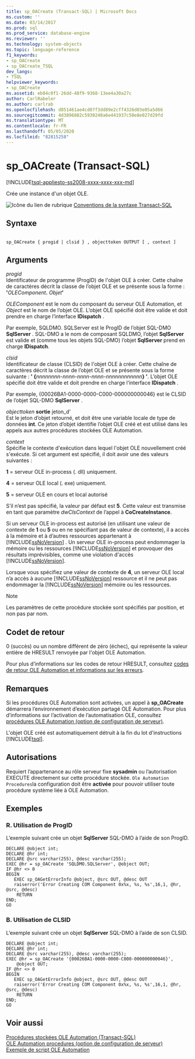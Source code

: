 ```yaml
---
title: sp_OACreate (Transact-SQL) | Microsoft Docs
ms.custom: ''
ms.date: 03/14/2017
ms.prod: sql
ms.prod_service: database-engine
ms.reviewer: ''
ms.technology: system-objects
ms.topic: language-reference
f1_keywords:
- sp_OACreate
- sp_OACreate_TSQL
dev_langs:
- TSQL
helpviewer_keywords:
- sp_OACreate
ms.assetid: eb84c0f1-26dd-48f9-9368-13ee4a30a27c
author: CarlRabeler
ms.author: carlrab
ms.openlocfilehash: d851461ae4cd07f3dd89e2cff4326d03e05a5d66
ms.sourcegitcommit: 4d3896882c5930248a6e441937c50e8e027d29fd
ms.translationtype: MT
ms.contentlocale: fr-FR
ms.lasthandoff: 05/05/2020
ms.locfileid: "82815258"
---
```

# <a name="sp_oacreate-transact-sql"></a>sp_OACreate (Transact-SQL)
[!INCLUDE[tsql-appliesto-ss2008-xxxx-xxxx-xxx-md](../../includes/tsql-appliesto-ss2008-xxxx-xxxx-xxx-md.md)]

  Crée une instance d'un objet OLE.  
  
 ![Icône du lien de rubrique](../../database-engine/configure-windows/media/topic-link.gif "Icône du lien de rubrique") [Conventions de la syntaxe Transact-SQL](../../t-sql/language-elements/transact-sql-syntax-conventions-transact-sql.md)  
  
## <a name="syntax"></a>Syntaxe  
  
```  
  
sp_OACreate { progid | clsid } , objecttoken OUTPUT [ , context ]   
```  
  
## <a name="arguments"></a>Arguments  
 *progid*  
 Identificateur de programme (ProgID) de l'objet OLE à créer. Cette chaîne de caractères décrit la classe de l’objet OLE et se présente sous la forme : **'**_OLEComponent_**.** _Objet_**'**  
  
 *OLEComponent* est le nom du composant du serveur OLE Automation, et *Object* est le nom de l’objet OLE. L’objet OLE spécifié doit être valide et doit prendre en charge l’interface **IDispatch** .  
  
 Par exemple, SQLDMO. SQLServer est le ProgID de l’objet SQL-DMO **SqlServer** . SQL-DMO a le nom de composant SQLDMO, l’objet **SqlServer** est valide et (comme tous les objets SQL-DMO) l’objet **SqlServer** prend en charge **IDispatch**.  
  
 *clsid*  
 Identificateur de classe (CLSID) de l'objet OLE à créer. Cette chaîne de caractères décrit la classe de l’objet OLE et se présente sous la forme suivante : **' {**_nnnnnnnn-nnnn-nnnn-nnnn-nnnnnnnnnnnn_**} '**. L’objet OLE spécifié doit être valide et doit prendre en charge l’interface **IDispatch** .  
  
 Par exemple, {00026BA1-0000-0000-C000-000000000046} est le CLSID de l’objet SQL-DMO **SqlServer** .  
  
 _objecttoken_ **sortie** jeton_d'  
 Est le jeton d’objet retourné, et doit être une variable locale de type de données **int**. Ce jeton d’objet identifie l’objet OLE créé et est utilisé dans les appels aux autres procédures stockées OLE Automation.  
  
 *context*  
 Spécifie le contexte d'exécution dans lequel l'objet OLE nouvellement créé s'exécute. Si cet argument est spécifié, il doit avoir une des valeurs suivantes :  
  
 **1** = serveur OLE in-process (. dll) uniquement.  
  
 **4** = serveur OLE local (. exe) uniquement.  
  
 **5** = serveur OLE en cours et local autorisé  
  
 S’il n’est pas spécifié, la valeur par défaut est **5**. Cette valeur est transmise en tant que paramètre *dwClsContext* de l’appel à **CoCreateInstance**.  
  
 Si un serveur OLE in-process est autorisé (en utilisant une valeur de contexte de **1** ou **5** ou en ne spécifiant pas de valeur de contexte), il a accès à la mémoire et à d’autres ressources appartenant à [!INCLUDE[ssNoVersion](../../includes/ssnoversion-md.md)] . Un serveur OLE in-process peut endommager la mémoire ou les ressources [!INCLUDE[ssNoVersion](../../includes/ssnoversion-md.md)] et provoquer des résultats imprévisibles, comme une violation d'accès [!INCLUDE[ssNoVersion](../../includes/ssnoversion-md.md)].  
  
 Lorsque vous spécifiez une valeur de contexte de **4**, un serveur OLE local n’a accès à aucune [!INCLUDE[ssNoVersion](../../includes/ssnoversion-md.md)] ressource et il ne peut pas endommager la [!INCLUDE[ssNoVersion](../../includes/ssnoversion-md.md)] mémoire ou les ressources.  
  
> [!NOTE]  
>  Les paramètres de cette procédure stockée sont spécifiés par position, et non pas par nom.  
  
## <a name="return-code-values"></a>Codet de retour  
 0 (succès) ou un nombre différent de zéro (échec), qui représente la valeur entière de HRESULT renvoyée par l'objet OLE Automation.  
  
 Pour plus d’informations sur les codes de retour HRESULT, consultez [codes de retour OLE Automation et informations sur les erreurs](../../relational-databases/stored-procedures/ole-automation-return-codes-and-error-information.md).  
  
## <a name="remarks"></a>Remarques  
 Si les procédures OLE Automation sont activées, un appel à **sp_OACreate** démarrera l’environnement d’exécution partagé OLE Automation. Pour plus d’informations sur l’activation de l’automatisation OLE, consultez [procédures OLE Automation (option de configuration de serveur)](../../database-engine/configure-windows/ole-automation-procedures-server-configuration-option.md).  
  
 L'objet OLE créé est automatiquement détruit à la fin du lot d'instructions [!INCLUDE[tsql](../../includes/tsql-md.md)].  
  
## <a name="permissions"></a>Autorisations  
 Requiert l’appartenance au rôle serveur fixe **sysadmin** ou l’autorisation EXECUTE directement sur cette procédure stockée. `Ole Automation Procedures`la configuration doit être **activée** pour pouvoir utiliser toute procédure système liée à OLE Automation.  
  
## <a name="examples"></a>Exemples  
  
### <a name="a-using-progid"></a>R. Utilisation de ProgID  
 L’exemple suivant crée un objet **SqlServer** SQL-DMO à l’aide de son ProgID.  
  
```  
DECLARE @object int;  
DECLARE @hr int;  
DECLARE @src varchar(255), @desc varchar(255);  
EXEC @hr = sp_OACreate 'SQLDMO.SQLServer', @object OUT;  
IF @hr <> 0  
BEGIN  
   EXEC sp_OAGetErrorInfo @object, @src OUT, @desc OUT   
   raiserror('Error Creating COM Component 0x%x, %s, %s',16,1, @hr, @src, @desc)  
    RETURN  
END;  
GO  
```  
  
### <a name="b-using-clsid"></a>B. Utilisation de CLSID  
 L’exemple suivant crée un objet **SqlServer** SQL-DMO à l’aide de son CLSID.  
  
```  
DECLARE @object int;  
DECLARE @hr int;  
DECLARE @src varchar(255), @desc varchar(255);  
EXEC @hr = sp_OACreate '{00026BA1-0000-0000-C000-000000000046}',  
    @object OUT;  
IF @hr <> 0  
BEGIN  
   EXEC sp_OAGetErrorInfo @object, @src OUT, @desc OUT   
   raiserror('Error Creating COM Component 0x%x, %s, %s',16,1, @hr, @src, @desc)  
    RETURN  
END;  
GO  
```  
  
## <a name="see-also"></a>Voir aussi  
 [Procédures stockées OLE Automation &#40;Transact-SQL&#41;](../../relational-databases/system-stored-procedures/ole-automation-stored-procedures-transact-sql.md)   
 [OLE Automation procedures (option de configuration de serveur)](../../database-engine/configure-windows/ole-automation-procedures-server-configuration-option.md)   
 [Exemple de script OLE Automation](../../relational-databases/stored-procedures/ole-automation-sample-script.md)  
  
  
